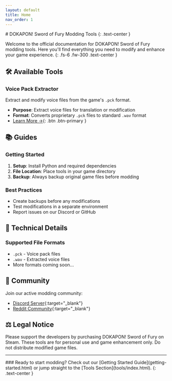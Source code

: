 ```yaml
---
layout: default
title: Home
nav_order: 1
---
```


<div class="hero-section" markdown="1">
# DOKAPON! Sword of Fury Modding Tools
{: .text-center }

Welcome to the official documentation for DOKAPON! Sword of Fury modding tools. Here you'll find everything you need to modify and enhance your game experience.
{: .fs-6 .fw-300 .text-center }
</div>

## 🛠️ Available Tools

### Voice Pack Extractor
Extract and modify voice files from the game's `.pck` format.
- **Purpose**: Extract voice files for translation or modification
- **Format**: Converts proprietary `.pck` files to standard `.wav` format
- [Learn More →](tools/voice-extractor.html){: .btn .btn-primary }

## 📚 Guides

### Getting Started
1. **Setup**: Install Python and required dependencies
2. **File Location**: Place tools in your game directory
3. **Backup**: Always backup original game files before modding

### Best Practices
- Create backups before any modifications
- Test modifications in a separate environment
- Report issues on our Discord or GitHub

## 🔧 Technical Details

### Supported File Formats
- `.pck` - Voice pack files
- `.wav` - Extracted voice files
- More formats coming soon...

## 👥 Community

Join our active modding community:
- [Discord Server](https://discord.gg/wXhAEvhTuR){:target="_blank"}
- [Reddit Community](https://reddit.com/r/dokaponofficial/){:target="_blank"}

## ⚖️ Legal Notice

Please support the developers by purchasing DOKAPON! Sword of Fury on Steam. These tools are for personal use and game enhancement only. Do not distribute modified game files.

---

<div class="cta-section" markdown="1">
### Ready to start modding?
Check out our [Getting Started Guide](getting-started.html) or jump straight to the [Tools Section](tools/index.html).
{: .text-center }
</div>
